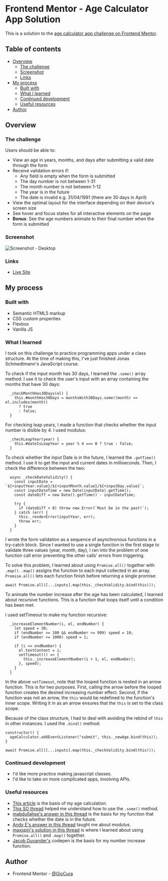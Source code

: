 # Frontend Mentor - Age Calculator App Solution

This is a solution to the [age calculator app challenge on Frontend Mentor](https://www.frontendmentor.io/challenges/advice-generator-app-QdUG-13db).

## Table of contents

- [Overview](#overview)
  - [The challenge](#the-challenge)
  - [Screenshot](#screenshot)
  - [Links](#links)
- [My process](#my-process)
  - [Built with](#built-with)
  - [What I learned](#what-i-learned)
  - [Continued development](#continued-development)
  - [Useful resources](#useful-resources)
- [Author](#author)

## Overview

### The challenge

Users should be able to:

- View an age in years, months, and days after submitting a valid date through the form
- Receive validation errors if:
  - Any field is empty when the form is submitted
  - The day number is not between 1-31
  - The month number is not between 1-12
  - The year is in the future
  - The date is invalid e.g. 31/04/1991 (there are 30 days in April)
- View the optimal layout for the interface depending on their device's screen size
- See hover and focus states for all interactive elements on the page
- **Bonus**: See the age numbers animate to their final number when the form is submitted

### Screenshot

![Screenshot - Desktop](../assets/images/screenshot.png)

### Links

- [Live Site](https://gc36-age-calculator.netlify.app/)

## My process

### Built with

- Semantic HTML5 markup
- CSS custom properties
- Flexbox
- Vanilla JS

### What I learned

I took on this challenge to practice programming apps under a class structure. At the time of making this, I've just finished Jonas Schmedtmann's JavaScript course.

To check if the input month has 30 days, I learned the `.some()` array method. I use it to check the user's input with an array containing the months that have 30 days:

```
  _checkMonthHas30Days(el) {
    this.#monthHas30Days = monthsWith30Days.some((month) => el.includes(month))
      ? true
      : false;
  }
```

For checking leap years, I made a function that checks whether the input number is disible by 4. I used modulus:

```
  _checkLeapYear(year) {
    this.#dateIsLeapYear = year % 4 === 0 ? true : false;
  }
```

To check whether the input Date is in the future, I learned the `.getTime()` method. I use it to get the input and current dates in milliseconds. Then, I check the difference between the two:

```
  async _checkDateValidity() {
    const inputDate = `${+inputYear.value}/${+inputMonth.value}/${+inputDay.value}`;
    const inputDateTime = new Date(inputDate).getTime();
    const dateDiff = new Date().getTime() - inputDateTime;

    try {
      if (dateDiff < 0) throw new Error(`Must be in the past!`);
    } catch (err) {
      this._renderError(inputYear, err);
      throw err;
    }
  }
```

I wrote the form validation as a sequence of asynchronous functions in a try-catch block. Since I wanted to use a single function in the first stage to validate three values (year, month, day), I ran into the problem of one function call error preventing the other calls' errors from triggering.

To solve this problem, I learned about using `Promise.all()` together with `.map()`. `.map()` assigns the function to each input collected in an array. `Promise.all()` lets each function finish before returning a single promise:

```
await Promise.all([...inputs].map(this._checkValidity.bind(this)));
```

To animate the number increase after the age has been calculated, I learned about recursive functions. This is a function that loops itself until a condition has been met.

I used setTimeout to make my function recursive:

```
  _increaseElementNumber(i, el, endNumber) {
    let speed = 30;
    if (endNumber >= 100 && endNumber <= 999) speed = 10;
    if (endNumber >= 1000) speed = 1;

    if (i <= endNumber) {
      el.textContent = i;
      setTimeout(() => {
        this._increaseElementNumber(i + 1, el, endNumber);
      }, speed);
    }
  }
```

In the above `setTimeout`, note that the looped function is nested in an arrow function. This is for two purposes. First, calling the arrow before the looped function creates the desired increasing number effect. Second, if the function was not an arrow, the `this` would be redefined to the function's inner scope. Writing it in as an arrow ensures that the `this` is set to the class scope.

Because of the class structure, I had to deal with avoiding the rebind of `this` in other instances. I used the `.bind()` method:

```
constructor() {
  ageCalculator.addEventListener("submit", this._newAge.bind(this));
}

await Promise.all([...inputs].map(this._checkValidity.bind(this)));
```

### Continued development

- I'd like more practice making javascript classes.
- I'd like to take on more complicated apps, involving APIs.

### Useful resources

- [This article](https://www.cuemath.com/calculators/age-calculator/) is the basis of my age calculation.
- [This SO thread](https://stackoverflow.com/questions/37428338/check-if-a-string-contains-any-element-of-an-array-in-javascript) helped me understand how to use the `.some()` method.
- [mabdullahse's answer in this thread](https://stackoverflow.com/questions/8305259/check-if-date-is-in-the-past-javascript) is the basis for my function that checks whether the date is in the future.
- [Andy E's answer in this thread](https://stackoverflow.com/questions/2821006/find-if-variable-is-divisible-by-2) taught me about modulus.
- [maxspiri's solution in this thread](https://stackoverflow.com/questions/73684496/how-to-call-async-await-api-calls-inside-foreach-loop) is where I learned about using `Promise.all()` and `.map()` together.
- [Jacob Duvander's](https://codepen.io/duvander/pen/KXOpXw) codepen is the basis for my number increase function.

## Author

- Frontend Mentor - [@GioCura](https://www.frontendmentor.io/profile/GioCura)
